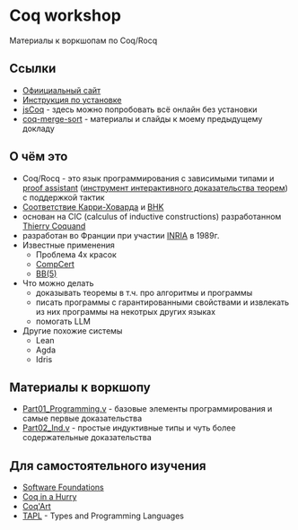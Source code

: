 # Coq workshop
Материалы к воркшопам по Coq/Rocq

## Ссылки
* [Офиициальный сайт](https://rocq-prover.org/)
* [Инструкция по установке](https://rocq-prover.org/install)
* [jsCoq](https://jscoq.github.io/scratchpad.html) - здесь можно попробовать всё онлайн без установки
* [coq-merge-sort](https://github.com/anton0xf/coq-merge-sort) - материалы и слайды к моему предыдущему докладу

## О чём это
* Coq/Rocq - это язык программирования с зависимыми типами и [proof assistant](https://en.wikipedia.org/wiki/Proof_assistant) ([инструмент интерактивного доказательства теорем](https://ru.wikipedia.org/wiki/%D0%98%D0%BD%D1%81%D1%82%D1%80%D1%83%D0%BC%D0%B5%D0%BD%D1%82_%D0%B8%D0%BD%D1%82%D0%B5%D1%80%D0%B0%D0%BA%D1%82%D0%B8%D0%B2%D0%BD%D0%BE%D0%B3%D0%BE_%D0%B4%D0%BE%D0%BA%D0%B0%D0%B7%D0%B0%D1%82%D0%B5%D0%BB%D1%8C%D1%81%D1%82%D0%B2%D0%B0_%D1%82%D0%B5%D0%BE%D1%80%D0%B5%D0%BC)) с поддержкой тактик
* [Соответствие Карри-Ховарда](https://en.wikipedia.org/wiki/Curry%E2%80%93Howard_correspondence) и [BHK](https://en.wikipedia.org/wiki/Brouwer%E2%80%93Heyting%E2%80%93Kolmogorov_interpretation)
* основан на CIC (calculus of inductive constructions)
  разработанном [Thierry Coquand](https://ru.wikipedia.org/wiki/%D0%9A%D0%BE%D0%BA%D0%B0%D0%BD,_%D0%A2%D1%8C%D0%B5%D1%80%D1%80%D0%B8)
* разработан во Франции при участии [INRIA](https://ru.wikipedia.org/wiki/INRIA "фр. Institut national de recherche en informatique et en automatique, Национальный институт исследований в информатике и автоматике") в 1989г.
* Известные применения
  * Проблема 4х красок 
  * [CompCert](https://en.wikipedia.org/wiki/CompCert)
  * [BB(5)](https://en.wikipedia.org/wiki/Busy_beaver)
* Что можно делать
  * доказывать теоремы в т.ч. про алгоритмы и программы
  * писать программы с гарантированными свойствами и извлекать из них программы на некотрых других языках
  * помогать LLM
* Другие похожие системы
  * Lean
  * Agda
  * Idris

## Материалы к воркшопу
* [Part01_Programming.v](./Part01_Programming.v) - базовые элементы программирования и самые первые доказательства
* [Part02_Ind.v](./Part02_Ind.v) - простые индуктивные типы и чуть более содержательные доказательства

## Для самостоятельного изучения
* [Software Foundations](https://softwarefoundations.cis.upenn.edu/)
* [Coq in a Hurry](https://cel.hal.science/inria-00001173v4/file/coq-hurry.pdf)
* [Coq'Art](https://www.labri.fr/perso/casteran/CoqArt/)
* [TAPL](https://www.cis.upenn.edu/~bcpierce/tapl/) - Types and Programming Languages

